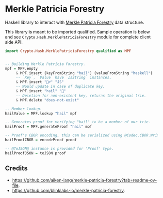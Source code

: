 # Merkle Patricia Forestry

Haskell library to interact with [Merkle Patricia Forestry](https://github.com/aiken-lang/merkle-patricia-forestry?tab=readme-ov-file) data structure.

This library is meant to be imported qualified. Sample operation is below and see `Crypto.Hash.MerklePatriciaForestry` module for complete client side API.


```haskell
import Crypto.Hash.MerklePatriciaForestry qualified as MPF


-- Building Merkle Patricia Forestry.
mpf = MPF.empty 
     & MPF.insert (keyFromString "hail") (valueFromString "haskell")
     -- `Key`, `Value` have `IsString` instances.
     & MPF.insert "🙅‍♂️" "JS"
     -- Would update in case of duplicate key.
     & MPF.insert "hail" "🐼"
     -- Deletion for non-existent key, returns the original trie.
     & MPF.delete "does-not-exist"

-- Member lookup.
hailValue = MPF.lookup "hail" mpf

-- Generates proof for verifying "hail" to be a member of our trie.
hailProof = MPF.generateProof "hail" mpf

-- Proof's CBOR encoding, this can be serialized using @Codec.CBOR.Write.toLazyByteString@ from @cborg@ package.
hailProofCBOR = encodeProof proof

-- @ToJSON@ instance is provided for 'Proof' type.
hailProofJSON = toJSON proof
```

## Credits

* https://github.com/aiken-lang/merkle-patricia-forestry?tab=readme-ov-file.
* https://github.com/blinklabs-io/merkle-patricia-forestry.